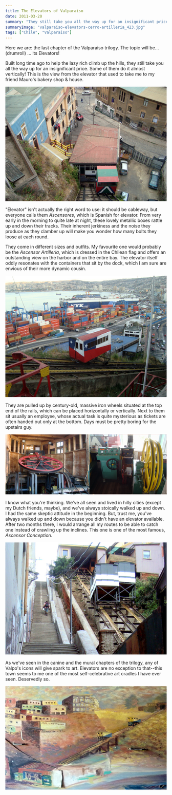 ```yaml
---
title: The Elevators of Valparaiso
date: 2011-03-20
summary: "They still take you all the way up for an insignificant price."
summaryImage: "valparaiso-elevators-cerro-artilleria_423.jpg"
tags: ["Chile", "Valparaiso"]
---
```


Here we are: the last chapter of the Valparaiso trilogy. The topic will be... (drumroll) ... its Elevators!

Built long time ago to help the lazy rich climb up the hills, they still take you all the way up for an insignificant price. Some of them do it almost vertically! This is the view from the elevator that used to take me to my friend Mauro's bakery shop & house.

![](valparaiso-elevators-view-from-above_399.jpg)

"Elevator" isn't actually the right word to use: it should be cableway, but everyone calls them _Ascensores_, which is Spanish for elevator.
From very early in the morning to quite late at night, these lovely metallic boxes rattle up and down their tracks. Their inherent jerkiness and the noise they produce as they clamber up will make you wonder how many bolts they loose at each round.

They come in different sizes and outfits. My favourite one would probably be the _Ascensor Artilleria_, which is dressed in the Chilean flag and offers an outstanding view on the harbor and on the entire bay. The elevator itself oddly resonates with the containers that sit by the dock, which I am sure are envious of their more dynamic cousin.

![](valparaiso-elevators-cerro-artilleria_423.jpg)

They are pulled up by century-old, massive iron wheels situated at the top end of the rails, which can be placed horizontally or vertically. Next to them sit usually an employee, whose actual task is quite mysterious as tickets are often handed out only at the bottom. Days must be pretty boring for the upstairs guy.

![](valparaiso-elevators-wheels_210.jpg)

I know what you're thinking. We've all seen and lived in hilly cities (except my Dutch friends, maybe), and we've always stoically walked up and down. I had the same skeptic attitude in the beginning. But, trust me, you've always walked up and down because you didn't have an elevator available. After two months there, I would arrange all my routes to be able to catch one instead of crawling up the inclines. This one is one of the most famous, _Ascensor Conception_.

![](valparaiso-elevators-cerro-conception_390.jpg)

As we've seen in the canine and the mural chapters of the trilogy, any of Valpo's icons will give spark to art. Elevators are no exception to that--this town seems to me one of the most self-celebrative art cradles I have ever seen. Deservedly so.

![](valparaiso-elevators-art_361.jpg)
